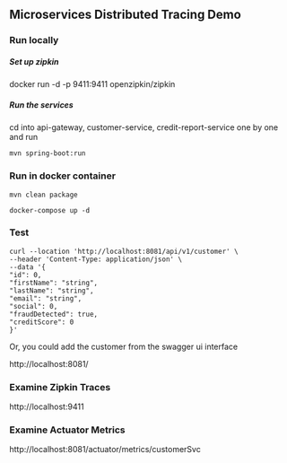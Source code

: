 ## Microservices Distributed Tracing Demo

### Run locally

##### Set up zipkin
docker run -d -p 9411:9411 openzipkin/zipkin
##### Run the services
cd into api-gateway, customer-service, credit-report-service one by one and run
```agsl
mvn spring-boot:run
```

### Run in docker container
```agsl
mvn clean package
```

```agsl
docker-compose up -d
```



### Test
```
curl --location 'http://localhost:8081/api/v1/customer' \
--header 'Content-Type: application/json' \
--data '{
"id": 0,
"firstName": "string",
"lastName": "string",
"email": "string",
"social": 0,
"fraudDetected": true,
"creditScore": 0
}'
```

Or, you could add the customer from the swagger ui interface

http://localhost:8081/

### Examine Zipkin Traces
http://localhost:9411

### Examine Actuator Metrics
http://localhost:8081/actuator/metrics/customerSvc


